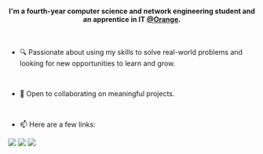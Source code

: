 <h4 align="center">I'm a fourth-year computer science and network engineering student and an apprentice in IT <a href="https://www.orange.com/">@Orange</a>.</h4>

<br>

* 🔍 Passionate about using my skills to solve real-world problems and looking for new opportunities to learn and grow.

<br>

* 🤝 Open to collaborating on meaningful projects.

<br>

* 📫 Here are a few links:

[<img src="https://img.shields.io/badge/github-%2312100E.svg?&style=for-the-badge&logo=github&logoColor=white&color=black" />](https://github.com/aminenaim)
[<img src="https://img.shields.io/badge/gitlab-%2312100E.svg?&style=for-the-badge&logo=gitlab&logoColor=white&color=9b51e0" />](https://gitlab.com/aminenaim)
[<img src="https://img.shields.io/badge/linkedin-%230077B5.svg?&style=for-the-badge&logo=linkedin&logoColor=white" />](https://www.linkedin.com/in/aminenaim/)
